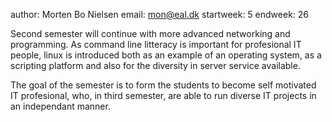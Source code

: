 author: Morten Bo Nielsen
email: mon@eal.dk
startweek: 5
endweek: 26

Second semester will continue with more advanced networking and programming. As command line litteracy is important for profesional IT people, linux is introduced both as an example of an operating system, as a scripting platform and also for the diversity in server service available.

The goal of the semester is to form the students to become self motivated IT profesional, who, in third semester, are able to run diverse IT projects in an independant manner.

